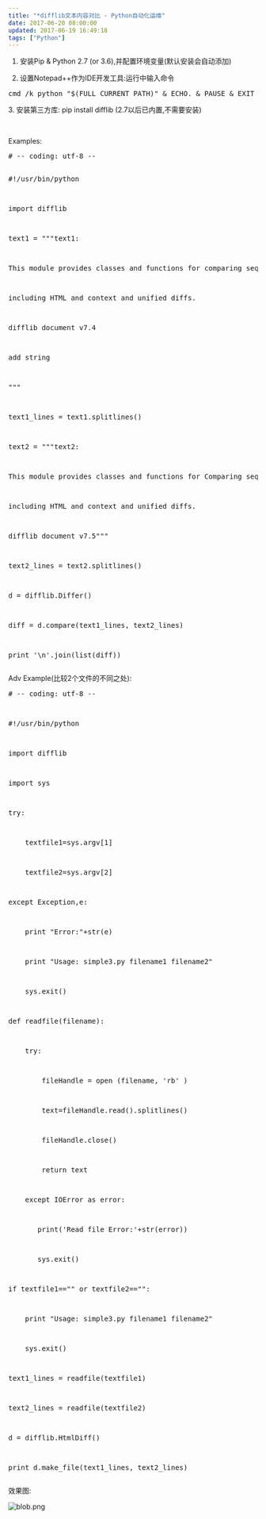 ```yaml
---
title: "*difflib文本内容对比 - Python自动化运维"
date: 2017-06-20 08:00:00
updated: 2017-06-19 16:49:18
tags: ["Python"]
---
```

<ol class=" list-paddingleft-2" style="list-style-type: decimal;"><li><p>安装Pip &amp; Python 2.7 (or 3.6),并配置环境变量(默认安装会自动添加)</p></li><li><p>设置Notepad++作为IDE开发工具:运行中输入命令&nbsp;</p></li></ol><pre class="brush:bash;toolbar:false">cmd&nbsp;/k&nbsp;python&nbsp;&quot;$(FULL_CURRENT_PATH)&quot;&nbsp;&amp;&nbsp;ECHO.&nbsp;&amp;&nbsp;PAUSE&nbsp;&amp;&nbsp;EXIT</pre><p>3. 安装第三方库:&nbsp;pip install difflib (2.7以后已内置,不需要安装)</p><p><br/></p><p>Examples:</p><pre class="brush:python;toolbar:false">#&nbsp;--&nbsp;coding:&nbsp;utf-8&nbsp;--
#!/usr/bin/python
import&nbsp;difflib

text1&nbsp;=&nbsp;&quot;&quot;&quot;text1:
This&nbsp;module&nbsp;provides&nbsp;classes&nbsp;and&nbsp;functions&nbsp;for&nbsp;comparing&nbsp;sequences.
including&nbsp;HTML&nbsp;and&nbsp;context&nbsp;and&nbsp;unified&nbsp;diffs.
difflib&nbsp;document&nbsp;v7.4
add&nbsp;string
&quot;&quot;&quot;

text1_lines&nbsp;=&nbsp;text1.splitlines()

text2&nbsp;=&nbsp;&quot;&quot;&quot;text2:
This&nbsp;module&nbsp;provides&nbsp;classes&nbsp;and&nbsp;functions&nbsp;for&nbsp;Comparing&nbsp;sequences.
including&nbsp;HTML&nbsp;and&nbsp;context&nbsp;and&nbsp;unified&nbsp;diffs.
difflib&nbsp;document&nbsp;v7.5&quot;&quot;&quot;

text2_lines&nbsp;=&nbsp;text2.splitlines()

d&nbsp;=&nbsp;difflib.Differ()
diff&nbsp;=&nbsp;d.compare(text1_lines,&nbsp;text2_lines)
print&nbsp;&#39;\n&#39;.join(list(diff))</pre><p>Adv Example(比较2个文件的不同之处):&nbsp;</p><pre class="brush:python;toolbar:false">#&nbsp;--&nbsp;coding:&nbsp;utf-8&nbsp;--
#!/usr/bin/python
import&nbsp;difflib
import&nbsp;sys

try:
&nbsp;&nbsp;&nbsp;&nbsp;textfile1=sys.argv[1]
&nbsp;&nbsp;&nbsp;&nbsp;textfile2=sys.argv[2]
except&nbsp;Exception,e:
&nbsp;&nbsp;&nbsp;&nbsp;print&nbsp;&quot;Error:&quot;+str(e)
&nbsp;&nbsp;&nbsp;&nbsp;print&nbsp;&quot;Usage:&nbsp;simple3.py&nbsp;filename1&nbsp;filename2&quot;
&nbsp;&nbsp;&nbsp;&nbsp;sys.exit()

def&nbsp;readfile(filename):
&nbsp;&nbsp;&nbsp;&nbsp;try:
&nbsp;&nbsp;&nbsp;&nbsp;&nbsp;&nbsp;&nbsp;&nbsp;fileHandle&nbsp;=&nbsp;open&nbsp;(filename,&nbsp;&#39;rb&#39;&nbsp;)&nbsp;
&nbsp;&nbsp;&nbsp;&nbsp;&nbsp;&nbsp;&nbsp;&nbsp;text=fileHandle.read().splitlines()
&nbsp;&nbsp;&nbsp;&nbsp;&nbsp;&nbsp;&nbsp;&nbsp;fileHandle.close()
&nbsp;&nbsp;&nbsp;&nbsp;&nbsp;&nbsp;&nbsp;&nbsp;return&nbsp;text
&nbsp;&nbsp;&nbsp;&nbsp;except&nbsp;IOError&nbsp;as&nbsp;error:
&nbsp;&nbsp;&nbsp;&nbsp;&nbsp;&nbsp;&nbsp;print(&#39;Read&nbsp;file&nbsp;Error:&#39;+str(error))
&nbsp;&nbsp;&nbsp;&nbsp;&nbsp;&nbsp;&nbsp;sys.exit()

if&nbsp;textfile1==&quot;&quot;&nbsp;or&nbsp;textfile2==&quot;&quot;:
&nbsp;&nbsp;&nbsp;&nbsp;print&nbsp;&quot;Usage:&nbsp;simple3.py&nbsp;filename1&nbsp;filename2&quot;
&nbsp;&nbsp;&nbsp;&nbsp;sys.exit()


text1_lines&nbsp;=&nbsp;readfile(textfile1)&nbsp;
text2_lines&nbsp;=&nbsp;readfile(textfile2)&nbsp;

d&nbsp;=&nbsp;difflib.HtmlDiff()
print&nbsp;d.make_file(text1_lines,&nbsp;text2_lines)</pre><p>效果图:</p><p><img src="/uploads/ueditor/php/upload/image/20170619/1497861412.png" title="1497861412.png" alt="blob.png"/></p>
